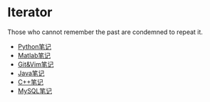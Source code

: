 Iterator
====

Those who cannot remember the past are condemned to repeat it.

* [Python笔记](/Notes/Python%20Notes.md)
* [Matlab笔记](/Notes/Matlab%20Notes.md)
* [Git&Vim笔记](/Notes/Git&Vim笔记.md)
* [Java笔记](/Notes/Java笔记.md)
* [C++笔记](/Notes/C++笔记.md)
* [MySQL笔记](/Notes/MySQL笔记.md)


